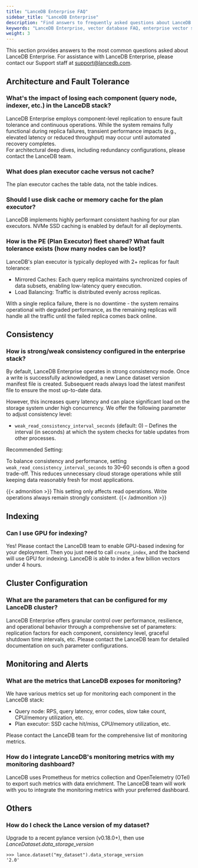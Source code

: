 ```yaml
---
title: "LanceDB Enterprise FAQ"
sidebar_title: "LanceDB Enterprise"
description: "Find answers to frequently asked questions about LanceDB Enterprise. Covers features, performance, deployment, security, and more."
keywords: "LanceDB Enterprise, vector database FAQ, enterprise vector search, database connection, indexing, querying, architecture, monitoring, fault tolerance, consistency, GPU indexing"
weight: 3
---
```


This section provides answers to the most common questions asked about LanceDB Enterprise. For assistance with LanceDB Enterprise, please contact our Support staff at [support@lancedb.com](mailto:support@lancedb.com).

## Architecture and Fault Tolerance

### What's the impact of losing each component (query node, indexer, etc.) in the LanceDB stack?
LanceDB Enterprise employs component-level replication to ensure fault tolerance and 
continuous operations. While the system remains fully functional during replica 
failures, transient performance impacts (e.g., elevated latency or reduced throughput) 
may occur until automated recovery completes.  
For architectural deep dives, including redundancy configurations, 
please contact the LanceDB team.

### What does plan executor cache versus not cache?
The plan executor caches the table data, not the table indices.

### Should I use disk cache or memory cache for the plan executor?
LanceDB implements highly performant consistent hashing for our plan executors. 
NVMe SSD caching is enabled by default for all deployments.

### How is the PE (Plan Executor) fleet shared? What fault tolerance exists (how many nodes can be lost)?
LanceDB's plan executor is typically deployed with 2+ replicas for fault tolerance: 

- Mirrored Caches: Each query replica maintains synchronized copies of data subsets, 
  enabling low-latency query execution.
- Load Balancing: Traffic is distributed evenly across replicas.

With a single replica failure, there is no downtime - the system remains 
operational with degraded performance, as the remaining 
replicas will handle all the traffic until the failed replica comes back online.

## Consistency

### How is strong/weak consistency configured in the enterprise stack?
By default, LanceDB Enterprise operates in strong consistency mode. 
Once a write is successfully acknowledged, a new Lance dataset version manifest 
file is created. Subsequent reads always load the latest manifest file to 
ensure the most up-to-date data.

However, this increases query latency and can place significant load on the storage system 
under high concurrency. We offer the following parameter to adjust consistency level: 

- `weak_read_consistency_interval_seconds` (default: 0) – Defines the interval 
  (in seconds) at which the system checks for table updates from other processes.

Recommended Setting: 

To balance consistency and performance, setting `weak_read_consistency_interval_seconds` to 30–60 seconds is often a 
good trade-off. This reduces unnecessary cloud storage operations while still 
keeping data reasonably fresh for most applications.

{{< admonition >}}
This setting only affects read operations. Write operations always remain strongly consistent.
{{< /admonition >}}

## Indexing

### Can I use GPU for indexing?
Yes! Please contact the LanceDB team to enable GPU-based indexing for your deployment.
Then you just need to call `create_index`, and the backend will use GPU for indexing.
LanceDB is able to index a few billion vectors under 4 hours.

## Cluster Configuration

### What are the parameters that can be configured for my LanceDB cluster?
LanceDB Enterprise offers granular control over performance, resilience, and 
operational behavior through a comprehensive set of parameters: replication factors for
each component, consistency level, graceful shutdown time intervals, etc. Please 
contact the LanceDB team for detailed documentation on such parameter configurations.

## Monitoring and Alerts

### What are the metrics that LanceDB exposes for monitoring?
We have various metrics set up for monitoring each component in the LanceDB stack: 

- Query node: RPS, query latency, error codes, slow take count, CPU/memory utilization, etc. 
- Plan executor: SSD cache hit/miss, CPU/memory utilization, etc. 

Please contact the LanceDB team for the comprehensive list of monitoring metrics.

### How do I integrate LanceDB's monitoring metrics with my monitoring dashboard?
LanceDB uses Prometheus for metrics collection and OpenTelemetry (OTel) to export such
metrics with data enrichment. The LanceDB team will work with you to integrate the 
monitoring metrics with your preferred dashboard.

## Others

### How do I check the Lance version of my dataset?
Upgrade to a recent pylance version (v0.18.0+), then use _LanceDataset.data_storage_version_

```shell
>>> lance.dataset("my_dataset").data_storage_version
'2.0'
```